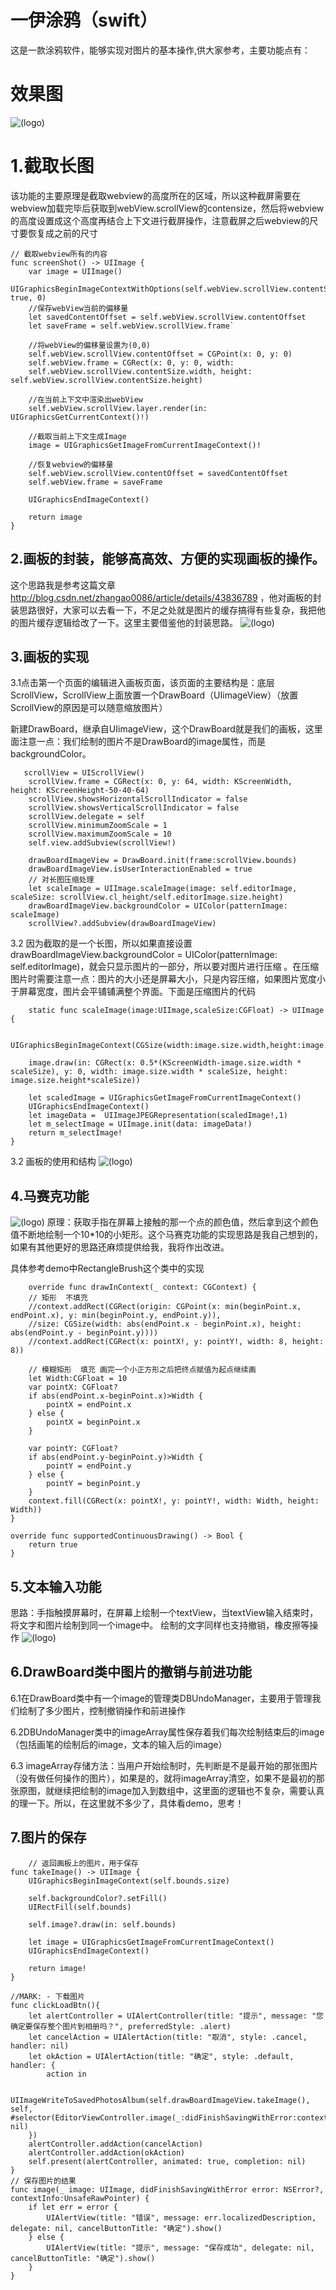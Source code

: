 # 一伊涂鸦（swift）
这是一款涂鸦软件，能够实现对图片的基本操作,供大家参考，主要功能点有：
# 效果图
![(logo)](http://images2015.cnblogs.com/blog/818253/201705/818253-20170526152417013-2009977762.gif)
# 1.截取长图

该功能的主要原理是截取webview的高度所在的区域，所以这种截屏需要在webview加载完毕后获取到webView.scrollView的contensize，然后将webview的高度设置成这个高度再结合上下文进行截屏操作，注意截屏之后webview的尺寸要恢复成之前的尺寸
   
    // 截取webview所有的内容
    func screenShot() -> UIImage {
        var image = UIImage()
        UIGraphicsBeginImageContextWithOptions(self.webView.scrollView.contentSize, true, 0)
        //保存webView当前的偏移量
        let savedContentOffset = self.webView.scrollView.contentOffset
        let saveFrame = self.webView.scrollView.frame`
        
        //将webView的偏移量设置为(0,0)
        self.webView.scrollView.contentOffset = CGPoint(x: 0, y: 0)
        self.webView.frame = CGRect(x: 0, y: 0, width:
        self.webView.scrollView.contentSize.width, height: self.webView.scrollView.contentSize.height)
        
        //在当前上下文中渲染出webView
        self.webView.scrollView.layer.render(in: UIGraphicsGetCurrentContext()!)

        //截取当前上下文生成Image
        image = UIGraphicsGetImageFromCurrentImageContext()!
        
        //恢复webview的偏移量
        self.webView.scrollView.contentOffset = savedContentOffset
        self.webView.frame = saveFrame
        
        UIGraphicsEndImageContext()
        
        return image
    }
    
## 2.画板的封装，能够高高效、方便的实现画板的操作。
这个思路我是参考这篇文章 http://blog.csdn.net/zhangao0086/article/details/43836789  ，他对画板的封装思路很好，大家可以去看一下，不足之处就是图片的缓存搞得有些复杂，我把他的图片缓存逻辑给改了一下。这里主要借鉴他的封装思路。
![(logo)](http://images2015.cnblogs.com/blog/818253/201705/818253-20170526140424622-702145253.png)
## 3.画板的实现   
3.1点击第一个页面的编辑进入画板页面，该页面的主要结构是：底层ScrollView，ScrollView上面放置一个DrawBoard（UIimageView）（放置ScrollView的原因是可以随意缩放图片）

新建DrawBoard，继承自UIimageView，这个DrawBoard就是我们的画板，这里面注意一点：我们绘制的图片不是DrawBoard的image属性，而是backgroundColor。

       scrollView = UIScrollView()
        scrollView.frame = CGRect(x: 0, y: 64, width: KScreenWidth, height: KScreenHeight-50-40-64)
        scrollView.showsHorizontalScrollIndicator = false
        scrollView.showsVerticalScrollIndicator = false
        scrollView.delegate = self
        scrollView.minimumZoomScale = 1
        scrollView.maximumZoomScale = 10
        self.view.addSubview(scrollView!)
        
        drawBoardImageView = DrawBoard.init(frame:scrollView.bounds)
        drawBoardImageView.isUserInteractionEnabled = true
        // 对长图压缩处理
        let scaleImage = UIImage.scaleImage(image: self.editorImage, scaleSize: scrollView.cl_height/self.editorImage.size.height)
        drawBoardImageView.backgroundColor = UIColor(patternImage: scaleImage)
        scrollView?.addSubview(drawBoardImageView)
3.2 因为截取的是一个长图，所以如果直接设置 drawBoardImageView.backgroundColor = UIColor(patternImage: self.editorImage)，就会只显示图片的一部分，所以要对图片进行压缩
。在压缩图片时需要注意一点：图片的大小还是屏幕大小，只是内容压缩，如果图片宽度小于屏幕宽度，图片会平铺铺满整个界面。下面是压缩图片的代码

	    static func scaleImage(image:UIImage,scaleSize:CGFloat) -> UIImage {

	    UIGraphicsBeginImageContext(CGSize(width:image.size.width,height:image.size.height*scaleSize))
        
	    image.draw(in: CGRect(x: 0.5*(KScreenWidth-image.size.width * scaleSize), y: 0, width: image.size.width * scaleSize, height: image.size.height*scaleSize))
        
        let scaledImage = UIGraphicsGetImageFromCurrentImageContext()
        UIGraphicsEndImageContext()
        let imageData =  UIImageJPEGRepresentation(scaledImage!,1)
        let m_selectImage = UIImage.init(data: imageData!)
        return m_selectImage!
    }
    
    
3.2 画板的使用和结构
![(logo)](http://images2015.cnblogs.com/blog/818253/201705/818253-20170526145227450-1786765220.png)

## 4.马赛克功能  
![(logo)](http://images2015.cnblogs.com/blog/818253/201705/818253-20170526150905935-1737313357.png)
原理：获取手指在屏幕上接触的那一个点的颜色值，然后拿到这个颜色值不断地绘制一个10*10的小矩形。这个马赛克功能的实现思路是我自己想到的，如果有其他更好的思路还麻烦提供给我，我将作出改进。

具体参考demo中RectangleBrush这个类中的实现

	    override func drawInContext(_ context: CGContext) {
        // 矩形  不填充
	    //context.addRect(CGRect(origin: CGPoint(x: min(beginPoint.x, endPoint.x), y: min(beginPoint.y, endPoint.y)),
	    //size: CGSize(width: abs(endPoint.x - beginPoint.x), height: abs(endPoint.y - beginPoint.y))))
        //context.addRect(CGRect(x: pointX!, y: pointY!, width: 8, height: 8))

        // 模糊矩形  填充 画完一个小正方形之后把终点赋值为起点继续画
        let Width:CGFloat = 10
        var pointX: CGFloat?
        if abs(endPoint.x-beginPoint.x)>Width {
            pointX = endPoint.x
        } else {
            pointX = beginPoint.x
        }
        
        var pointY: CGFloat?
        if abs(endPoint.y-beginPoint.y)>Width {
            pointY = endPoint.y
        } else {
            pointY = beginPoint.y
        }
        context.fill(CGRect(x: pointX!, y: pointY!, width: Width, height: Width))
    }
    
    override func supportedContinuousDrawing() -> Bool {
        return true
    }
    
## 5.文本输入功能
思路：手指触摸屏幕时，在屏幕上绘制一个textView，当textView输入结束时，将文字和图片绘制到同一个image中。 绘制的文字同样也支持撤销，橡皮擦等操作
![(logo)](http://images2015.cnblogs.com/blog/818253/201705/818253-20170526150404450-806964848.gif
)
## 6.DrawBoard类中图片的撤销与前进功能  

6.1在DrawBoard类中有一个image的管理类DBUndoManager，主要用于管理我们绘制了多少图片，控制撤销操作和前进操作

6.2DBUndoManager类中的imageArray属性保存着我们每次绘制结束后的image（包括画笔的绘制后的image，文本的输入后的image）

6.3 imageArray存储方法：当用户开始绘制时，先判断是不是最开始的那张图片（没有做任何操作的图片），如果是的，就将imageArray清空，如果不是最初的那张原图，就继续把绘制的image加入到数组中，这里面的逻辑也不复杂，需要认真的理一下。所以，在这里就不多少了，具体看demo，思考！
## 7.图片的保存  
	    
	    // 返回画板上的图片，用于保存
    func takeImage() -> UIImage {
        UIGraphicsBeginImageContext(self.bounds.size)
        
        self.backgroundColor?.setFill()
        UIRectFill(self.bounds)
        
        self.image?.draw(in: self.bounds)
        
        let image = UIGraphicsGetImageFromCurrentImageContext()
        UIGraphicsEndImageContext()
        
        return image!
    }
    
    //MARK: - 下载图片
    func clickLoadBtn(){
        let alertController = UIAlertController(title: "提示", message: "您确定要保存整个图片到相册吗？", preferredStyle: .alert)
        let cancelAction = UIAlertAction(title: "取消", style: .cancel, handler: nil)
        let okAction = UIAlertAction(title: "确定", style: .default, handler: {
            action in

            UIImageWriteToSavedPhotosAlbum(self.drawBoardImageView.takeImage(), self, #selector(EditorViewController.image(_:didFinishSavingWithError:contextInfo:)), nil)
        })
        alertController.addAction(cancelAction)
        alertController.addAction(okAction)
        self.present(alertController, animated: true, completion: nil)
    }
    // 保存图片的结果
    func image(_ image: UIImage, didFinishSavingWithError error: NSError?, contextInfo:UnsafeRawPointer) {
        if let err = error {
            UIAlertView(title: "错误", message: err.localizedDescription, delegate: nil, cancelButtonTitle: "确定").show()
        } else {
            UIAlertView(title: "提示", message: "保存成功", delegate: nil, cancelButtonTitle: "确定").show()
        }
    }





